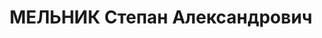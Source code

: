 ---
title: МЕЛЬНИК Степан Александрович
description: народився 1902 у с. Погреби Васильківського пов. Київської губ. Українець,
  з робітників, освіта незакінчена вища, позапарт. Проживав у Харкові. Завідувач відділу
  інформації редакції залізничної газети «Більшовик Південної». Заарештований _11.08.1937_
  р. як учасник української націоналістично-терористичної організації (статті 54-8,
  54-11 КК УРСР) і військовою колегією Верховного Суду СРСР _26.10.1937_ р. (статті
  54-1 п. «а», 54-8, 54-11 КК УРСР) засуджений до розстрілу з конфіскацією особистого
  майна. Розстріляний _27.10.1937_ р. у Києві. Реабілітований _09.05.1959_ р.
---